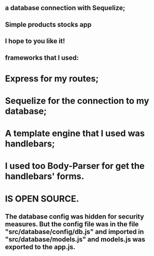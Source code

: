## a database connection with Sequelize;
## Simple products stocks app
## I hope to you like it!

## frameworks that I used:  

# Express for my routes;

# Sequelize for the connection to my database;

# A template engine that I used was handlebars;

# I used too Body-Parser for get the handlebars' forms.

# IS OPEN SOURCE.

## The database config was hidden for security measures. But the config file was in the file "src/database/config/db.js" and imported in "src/database/models.js" and models.js was exported to the app.js.
